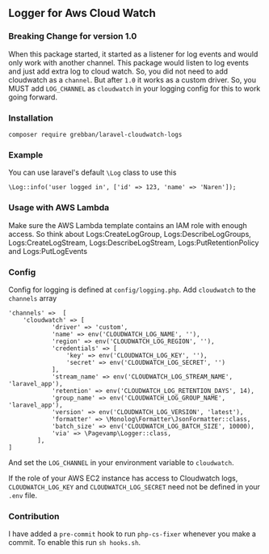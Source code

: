 ## Logger for Aws Cloud Watch

### Breaking Change for version 1.0

When this package started, it started as a listener for log events and would only work with another channel.
This package would listen to log events and just add extra log to cloud watch. So, you did not need to add cloudwatch as a `channel`.
But after `1.0` it works as a custom driver.
So, you MUST add `LOG_CHANNEL` as `cloudwatch` in your logging config for this to work going forward. 

### Installation

`composer require grebban/laravel-cloudwatch-logs`

### Example

You can use laravel's default `\Log` class to use this

`\Log::info('user logged in', ['id' => 123, 'name' => 'Naren']);`

### Usage with AWS Lambda

Make sure the AWS Lambda template contains an IAM role with enough access.
So think about Logs:CreateLogGroup, Logs:DescribeLogGroups, Logs:CreateLogStream, Logs:DescribeLogStream, Logs:PutRetentionPolicy and Logs:PutLogEvents

### Config

Config for logging is defined at `config/logging.php`. Add `cloudwatch` to the `channels` array

```
'channels' =>  [
    'cloudwatch' => [
            'driver' => 'custom',
            'name' => env('CLOUDWATCH_LOG_NAME', ''),
            'region' => env('CLOUDWATCH_LOG_REGION', ''),
            'credentials' => [
                'key' => env('CLOUDWATCH_LOG_KEY', ''),
                'secret' => env('CLOUDWATCH_LOG_SECRET', '')
            ],
            'stream_name' => env('CLOUDWATCH_LOG_STREAM_NAME', 'laravel_app'),
            'retention' => env('CLOUDWATCH_LOG_RETENTION_DAYS', 14),
            'group_name' => env('CLOUDWATCH_LOG_GROUP_NAME', 'laravel_app'),
            'version' => env('CLOUDWATCH_LOG_VERSION', 'latest'),
            'formatter' => \Monolog\Formatter\JsonFormatter::class,       
            'batch_size' => env('CLOUDWATCH_LOG_BATCH_SIZE', 10000),    
            'via' => \Pagevamp\Logger::class,
        ],
]
```

And set the `LOG_CHANNEL` in your environment variable to `cloudwatch`.

If the role of your AWS EC2 instance has access to Cloudwatch logs, `CLOUDWATCH_LOG_KEY` and `CLOUDWATCH_LOG_SECRET` need not be defined in your `.env` file.

### Contribution

I have added a `pre-commit` hook to run `php-cs-fixer` whenever you make a commit. To enable this run `sh hooks.sh`.

